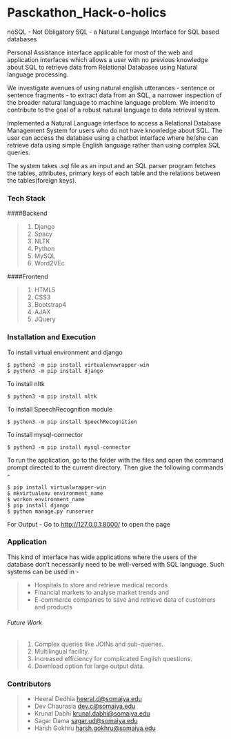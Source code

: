 # Pasckathon_Hack-o-holics
noSQL - Not Obligatory SQL - a Natural Language Interface for SQL based databases

Personal Assistance interface applicable for most of the web and application interfaces which allows a user with no previous knowledge about SQL to retrieve data from Relational Databases using Natural language processing.

We investigate avenues of using natural english utterances - sentence or sentence
fragments - to extract data from an SQL, a narrower inspection of the broader natural language to machine language problem. We intend to contribute to the goal of a robust natural language to data retrieval system.

Implemented a Natural Language interface to access a Relational Database Management System for users who do not have knowledge about SQL. The user can access the database using a chatbot interface where he/she can retrieve data using simple English language rather than using complex SQL queries. 

The system takes .sql file as an input and an SQL parser program fetches the tables, attributes, primary keys of each table and the relations between the tables(foreign keys).

### Tech Stack

####Backend
> 1. Django
> 2. Spacy
> 3. NLTK
> 4. Python
> 5. MySQL
> 6. Word2VEc

####Frontend
> 1. HTML5
> 2. CSS3
> 3. Bootstrap4
> 4. AJAX
> 5. JQuery

### Installation and Execution
To install virtual environment and django

    $ python3 -m pip install virtualenvwrapper-win
    $ python3 -m pip install django
    
To install nltk  
  
    $ python3 -m pip install nltk
   
To install SpeechRecognition module

    $ python3 -m pip install SpeechRecognition
    
To install mysql-connector

    $ python3 -m pip install mysql-connector
    

To run the application, go to the folder with the files and open the command prompt directed to the current directory. Then give the following commands - 

    $ pip install virtualwrapper-win
    $ mkvirtualenv environment_name
    $ workon environment_name
    $ pip install django
    $ python manage.py runserver

For Output - Go to http://127.0.0.1:8000/ to open the page

### Application
This kind of interface has wide applications where the users of the database don’t necessarily need to be well-versed with SQL language. Such systems can be used in -
> * Hospitals to store and retrieve medical records 
> * Financial markets to analyse market trends and 
> * E-commerce companies to save and retrieve data of customers and products

###### Future Work
> 1. Complex queries like JOINs and sub-queries.
> 2. Multilingual facility.
> 3. Increased efficiency for complicated English questions.
> 4. Download option for large output data.

### Contributors
> * Heeral Dedhia <heeral.d@somaiya.edu>
> * Dev Chaurasia <dev.c@somaiya.edu>
> * Krunal Dabhi <krunal.dabhi@somaiya.edu>
> * Sagar Dama <sagar.ud@somaiya.edu>
> * Harsh Gokhru <harsh.gokhru@somaiya.edu>


